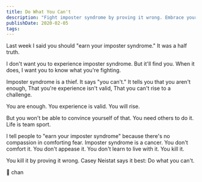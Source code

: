 ```yaml
---
title: Do What You Can't
description: "Fight imposter syndrome by proving it wrong. Embrace your worth, validate your experiences, and conquer challenges with the support of others."
publishDate: 2020-02-05
tags:
---
```


Last week I said you should "earn your imposter syndrome."
It was a half truth.

I don't want you to experience imposter syndrome.
But it'll find you.
When it does, I want you to know what you're fighting.

Imposter syndrome is a thief.
It says "you can't."
It tells you that you aren't enough,
That you're experience isn't valid,
That you can't rise to a challenge.

You are enough.
You experience is valid.
You will rise.

But you won't be able to convince yourself of that.
You need others to do it.
Life is team sport.

I tell people to "earn your imposter syndrome" because there's no compassion in comforting fear.
Imposter syndrome is a cancer.
You don't comfort it.
You don't appease it.
You don't learn to live with it.
You kill it.

You kill it by proving it wrong.
Casey Neistat says it best:
Do what you can't.

🚷 chan

